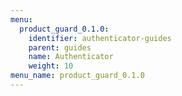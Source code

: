 ```yaml
---
menu:
  product_guard_0.1.0:
    identifier: authenticator-guides
    parent: guides
    name: Authenticator
    weight: 10
menu_name: product_guard_0.1.0
---
```


